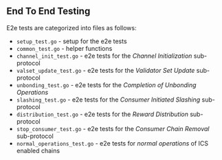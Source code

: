 ## End To End Testing

E2e tests are categorized into files as follows:

- `setup_test.go` - setup for the e2e tests
- `common_test.go` - helper functions
- `channel_init_test.go` - e2e tests for the _Channel Initialization_ sub-protocol
- `valset_update_test.go` - e2e tests for the _Validator Set Update_ sub-protocol
- `unbonding_test.go` - e2e tests for the _Completion of Unbonding Operations_
- `slashing_test.go` - e2e tests for the _Consumer Initiated Slashing_ sub-protocol
- `distribution_test.go` - e2e tests for the _Reward Distribution_ sub-protocol
- `stop_consumer_test.go` - e2e tests for the _Consumer Chain Removal_ sub-protocol
- `normal_operations_test.go` - e2e tests for _normal operations_ of ICS enabled chains 